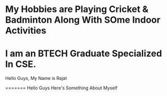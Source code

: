 
My Hobbies are Playing Cricket & Badminton Along With SOme Indoor Activities
=======
I am an BTECH Graduate Specialized In CSE.
=======
Hello Guys,
My Name is Rajat

=======
Hello Guys Here's Something About Myself 
